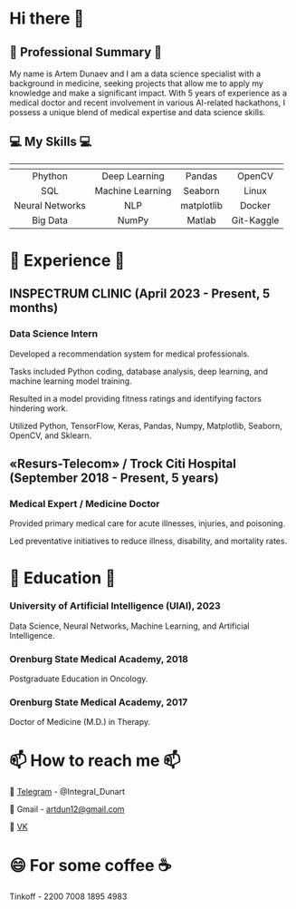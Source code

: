 # Hi there 👋

## :hospital: Professional Summary :hospital:

My name is Artem Dunaev and I am a data science specialist with a background in medicine, seeking projects that allow me to apply my knowledge and make a significant impact. With 5 years of experience as a medical doctor and recent involvement in various AI-related hackathons, I possess a unique blend of medical expertise and data science skills.

## :computer: My Skills :computer:

| <!-- -->        | <!-- -->         | <!-- -->   | <!-- -->   |
|:---------------:|:----------------:|:----------:|:----------:|
| Phython         | Deep Learning    | Pandas     | OpenCV     |
| SQL             | Machine Learning | Seaborn    | Linux      |
| Neural Networks | NLP              | matplotlib | Docker     |
| Big Data        | NumPy            | Matlab     | Git-Kaggle |

# :school_satchel: Experience :school_satchel:

## INSPECTRUM CLINIC (April 2023 - Present, 5 months)

### Data Science Intern

Developed a recommendation system for medical professionals.

Tasks included Python coding, database analysis, deep learning, and machine learning model training.

Resulted in a model providing fitness ratings and identifying factors hindering work.

Utilized Python, TensorFlow, Keras, Pandas, Numpy, Matplotlib, Seaborn, OpenCV, and Sklearn.

## «Resurs-Telecom» / Trock Citi Hospital (September 2018 - Present, 5 years)

### Medical Expert / Medicine Doctor

Provided primary medical care for acute illnesses, injuries, and poisoning.

Led preventative initiatives to reduce illness, disability, and mortality rates.

# :orange_book: Education :orange_book:

### University of Artificial Intelligence (UIAI), 2023

Data Science, Neural Networks, Machine Learning, and Artificial Intelligence.

### Orenburg State Medical Academy, 2018

Postgraduate Education in Oncology.

### Orenburg State Medical Academy, 2017

Doctor of Medicine (M.D.) in Therapy.

# 📫 How to reach me 📫

💬 [Telegram](https://t.me/Integral_Dunart) - @Integral_Dunart

💬 Gmail - artdun12@gmail.com

💬 [VK](https://vk.com/dunart)


# 😄 For some coffee :coffee:

Tinkoff - 2200 7008 1895 4983

<!--
**ardun12/ardun12** is a ✨ _special_ ✨ repository because its `README.md` (this file) appears on your GitHub profile.

Here are some ideas to get you started:

- 🔭 I’m currently working on ...
- 🌱 I’m currently learning ...
- 👯 I’m looking to collaborate on ...
- 🤔 I’m looking for help with ...
- 💬 Ask me about ...
- 📫 How to reach me: ...
- 😄 Pronouns: ...
- ⚡ Fun fact: ...
-->
